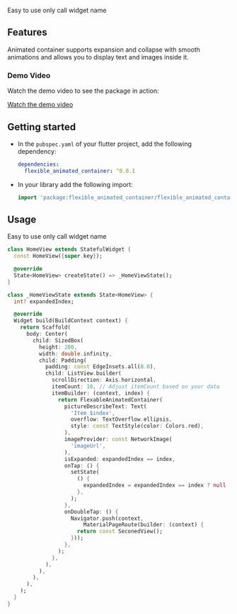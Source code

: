 <!--
This README describes the package. If you publish this package to pub.dev,
this README's contents appear on the landing page for your package.

For information about how to write a good package README, see the guide for
[writing package pages](https://dart.dev/guides/libraries/writing-package-pages).

For general information about developing packages, see the Dart guide for
[creating packages](https://dart.dev/guides/libraries/create-library-packages)
and the Flutter guide for
[developing packages and plugins](https://flutter.dev/developing-packages).
-->

Easy to use
only call widget name

## Features

Animated container supports expansion and collapse with smooth animations and allows you to display text and images inside it.

### Demo Video

Watch the demo video to see the package in action:

[Watch the demo video](https://youtube.com/shorts/MDRjUiyMXVU?si=_n18rUwhZnqzBcKW)

## Getting started

- In the `pubspec.yaml` of your flutter project, add the following dependency:

    ```yaml
    dependencies:
      flexible_animated_container: ^0.0.1
    ```
- In your library add the following import:

    ```dart
    import 'package:flexible_animated_container/flexible_animated_container.dart';
    ```    

## Usage

Easy to use
only call widget name

```dart
class HomeView extends StatefulWidget {
  const HomeView({super.key});

  @override
  State<HomeView> createState() => _HomeViewState();
}

class _HomeViewState extends State<HomeView> {
  int? expandedIndex;

  @override
  Widget build(BuildContext context) {
    return Scaffold(
      body: Center(
        child: SizedBox(
          height: 200,
          width: double.infinity,
          child: Padding(
            padding: const EdgeInsets.all(8.0),
            child: ListView.builder(
              scrollDirection: Axis.horizontal,
              itemCount: 10, // Adjust itemCount based on your data
              itemBuilder: (context, index) {
                return FlexableAnimatedContainer(
                  pictureDescribeText: Text(
                    'Item $index',
                    overflow: TextOverflow.ellipsis,
                    style: const TextStyle(color: Colors.red),
                  ),
                  imageProvider: const NetworkImage(
                    'imageUrl',
                  ),
                  isExpanded: expandedIndex == index,
                  onTap: () {
                    setState(
                      () {
                        expandedIndex = expandedIndex == index ? null : index;
                      },
                    );
                  },
                  onDoubleTap: () {
                    Navigator.push(context,
                        MaterialPageRoute(builder: (context) {
                      return const SeconedView();
                    }));
                  },
                );
              },
            ),
          ),
        ),
      ),
    );
  }
}

